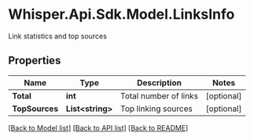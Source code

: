 # Whisper.Api.Sdk.Model.LinksInfo
Link statistics and top sources

## Properties

Name | Type | Description | Notes
------------ | ------------- | ------------- | -------------
**Total** | **int** | Total number of links | [optional] 
**TopSources** | **List&lt;string&gt;** | Top linking sources | [optional] 

[[Back to Model list]](../../README.md#documentation-for-models) [[Back to API list]](../../README.md#documentation-for-api-endpoints) [[Back to README]](../../README.md)

